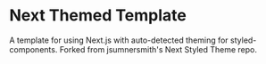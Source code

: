 # Next Themed Template
A template for using Next.js with auto-detected theming for styled-components. Forked from jsumnersmith's Next Styled Theme repo.